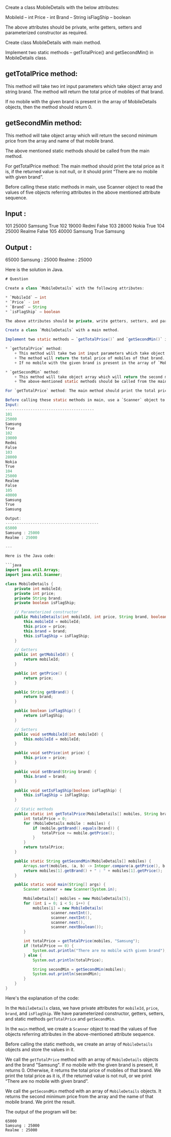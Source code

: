 Create a class MobileDetails with the below attributes:

MobileId – int
Price - int
Brand – String
isFlagShip – boolean

The above attributes should be private, write getters, setters and parameterized constructor as required.

Create class MobileDetails with main method.

Implement two static methods – getTotalPrice() and getSecondMin() in MobileDetails class.

getTotalPrice method: 
----------------------------------------
This method will take two int input parameters which take object array and string brand. The method will return the total
price of mobiles of that brand.

If no mobile with the given brand is present in the array of MobileDetails objects, then the method should return 0.

getSecondMin method: 
----------------------------------------
This method will take object array which will return the second minimum price from the array and name of that mobile brand.

The above mentioned static methods should be called from the main method.

For getTotalPrice method: The main method should print the total price as it is, if the returned 
value is not null, or it should print “There are no mobile with given brand”. 

Before calling these static methods in main, use Scanner object to read the values of five objects referring attributes 
in the above mentioned attribute sequence.

Input :
---------------------------------------
101
25000
Samsung
True
102
19000
Redmi
False
103
28000
Nokia
True
104
25000
Realme
False
105
40000
Samsung
True
Samsung

Output :
-----------------------------------------
65000
Samsung : 25000
Realme : 25000

Here is the solution in Java.

```java
# Question

Create a class `MobileDetails` with the following attributes:

* `MobileId` – int
* `Price` - int
* `Brand` – String
* `isFlagShip` – boolean

The above attributes should be private, write getters, setters, and parameterized constructor as required.

Create a class `MobileDetails` with a main method.

Implement two static methods – `getTotalPrice()` and `getSecondMin()` in `MobileDetails` class.

* `getTotalPrice` method:
	+ This method will take two int input parameters which take object array and string brand.
	+ The method will return the total price of mobiles of that brand.
	+ If no mobile with the given brand is present in the array of `MobileDetails` objects, then the method should return 0.

* `getSecondMin` method:
	+ This method will take object array which will return the second minimum price from the array and name of that mobile brand.
	+ The above-mentioned static methods should be called from the main method.

For `getTotalPrice` method: The main method should print the total price as it is, if the returned value is not null, or it should print “There are no mobile with given brand”.

Before calling these static methods in main, use a `Scanner` object to read the values of five objects referring attributes in the above-mentioned attribute sequence.
Input:
---------------------------------------
101
25000
Samsung
True
102
19000
Redmi
False
103
28000
Nokia
True
104
25000
Realme
False
105
40000
Samsung
True
Samsung

Output:
-----------------------------------------
65000
Samsung : 25000
Realme : 25000

---

Here is the Java code:

```java
import java.util.Arrays;
import java.util.Scanner;

class MobileDetails {
    private int mobileId;
    private int price;
    private String brand;
    private boolean isFlagShip;

    // Parameterized constructor
    public MobileDetails(int mobileId, int price, String brand, boolean isFlagShip) {
        this.mobileId = mobileId;
        this.price = price;
        this.brand = brand;
        this.isFlagShip = isFlagShip;
    }

    // Getters
    public int getMobileId() {
        return mobileId;
    }

    public int getPrice() {
        return price;
    }

    public String getBrand() {
        return brand;
    }

    public boolean isFlagShip() {
        return isFlagShip;
    }

    // Setters
    public void setMobileId(int mobileId) {
        this.mobileId = mobileId;
    }

    public void setPrice(int price) {
        this.price = price;
    }

    public void setBrand(String brand) {
        this.brand = brand;
    }

    public void setIsFlagShip(boolean isFlagShip) {
        this.isFlagShip = isFlagShip;
    }

    // Static methods
    public static int getTotalPrice(MobileDetails[] mobiles, String brand) {
        int totalPrice = 0;
        for (MobileDetails mobile : mobiles) {
            if (mobile.getBrand().equals(brand)) {
                totalPrice += mobile.getPrice();
            }
        }
        return totalPrice;
    }

    public static String getSecondMin(MobileDetails[] mobiles) {
        Arrays.sort(mobiles, (a, b) -> Integer.compare(a.getPrice(), b.getPrice()));
        return mobiles[1].getBrand() + " : " + mobiles[1].getPrice();
    }

    public static void main(String[] args) {
        Scanner scanner = new Scanner(System.in);

        MobileDetails[] mobiles = new MobileDetails[5];
        for (int i = 0; i < 5; i++) {
            mobiles[i] = new MobileDetails(
                    scanner.nextInt(),
                    scanner.nextInt(),
                    scanner.next(),
                    scanner.nextBoolean());
        }

        int totalPrice = getTotalPrice(mobiles, "Samsung");
        if (totalPrice == 0) {
            System.out.println("There are no mobile with given brand");
        } else {
            System.out.println(totalPrice);

            String secondMin = getSecondMin(mobiles);
            System.out.println(secondMin);
        }
    }
}
```

Here's the explanation of the code:

In the `MobileDetails` class, we have private attributes for `mobileId`, `price`, `brand`, and `isFlagShip`. We have parameterized constructor, getters, setters, and static methods `getTotalPrice` and `getSecondMin`.

In the `main` method, we create a `Scanner` object to read the values of five objects referring attributes in the above-mentioned attribute sequence.

Before calling the static methods, we create an array of `MobileDetails` objects and store the values in it.

We call the `getTotalPrice` method with an array of `MobileDetails` objects and the brand "Samsung". If no mobile with the given brand is present, it returns 0. Otherwise, it returns the total price of mobiles of that brand. We print the total price as it is, if the returned value is not null, or we print “There are no mobile with given brand”.

We call the `getSecondMin` method with an array of `MobileDetails` objects. It returns the second minimum price from the array and the name of that mobile brand. We print the result.

The output of the program will be:

```
65000
Samsung : 25000
Realme : 25000
```